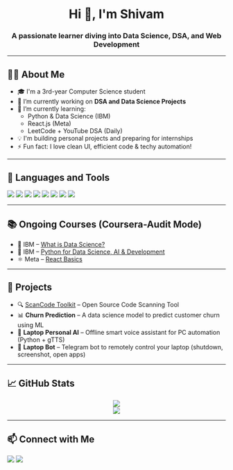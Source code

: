 <h1 align="center">Hi 👋, I'm Shivam </h1>
<h3 align="center">A passionate learner diving into Data Science, DSA, and Web Development</h3>

---

## 🧑‍💻 About Me

- 🎓 I'm a 3rd-year Computer Science student
- 🔭 I’m currently working on **DSA and Data Science Projects**
- 🌱 I’m currently learning:
  - Python & Data Science (IBM)
  - React.js (Meta)
  - LeetCode + YouTube DSA (Daily)
- 💡 I'm building personal projects and preparing for internships
- ⚡ Fun fact: I love clean UI, efficient code & techy automation!

---

## 🚀 Languages and Tools

<p align="left">
  <img src="https://img.shields.io/badge/C++-00599C?style=for-the-badge&logo=c%2B%2B&logoColor=white"/>
  <img src="https://img.shields.io/badge/Python-3670A0?style=for-the-badge&logo=python&logoColor=white"/>
  <img src="https://img.shields.io/badge/JavaScript-F7DF1E?style=for-the-badge&logo=javascript&logoColor=black"/>
  <img src="https://img.shields.io/badge/React-20232a?style=for-the-badge&logo=react&logoColor=61dafb"/>
  <img src="https://img.shields.io/badge/HTML-E34F26?style=for-the-badge&logo=html5&logoColor=white"/>
  <img src="https://img.shields.io/badge/CSS-1572B6?style=for-the-badge&logo=css3&logoColor=white"/>
  <img src="https://img.shields.io/badge/GitHub-181717?style=for-the-badge&logo=github&logoColor=white"/>
  <img src="https://img.shields.io/badge/VSCode-0078d7?style=for-the-badge&logo=visual%20studio%20code&logoColor=white"/>
</p>

---

## 📚 Ongoing Courses (Coursera-Audit Mode)

- 📘 IBM – [What is Data Science?](https://www.coursera.org/learn/what-is-datascience) 
- 🧠 IBM – [Python for Data Science, AI & Development](https://www.coursera.org/learn/python-for-applied-data-science-ai) 
- ⚛️ Meta – [React Basics](https://www.coursera.org/learn/meta-react-basics) 

---

## 🔨 Projects

- 🔍 [ScanCode Toolkit](https://github.com/yourusername/scancode-toolkit) – Open Source Code Scanning Tool
- 📊 **Churn Prediction** – A data science model to predict customer churn using ML 
- 🤖 **Laptop Personal AI** – Offline smart voice assistant for PC automation (Python + gTTS)
- 💬 **Laptop Bot** – Telegram bot to remotely control your laptop (shutdown, screenshot, open apps)


---

## 📈 GitHub Stats

<p align="center">
  <img src="https://github-readme-stats.vercel.app/api?username=yourusername&show_icons=true&theme=tokyonight" />
  <br>
  <img src="https://github-readme-streak-stats.herokuapp.com/?user=yourusername&theme=tokyonight" />
</p>

---

## 📫 Connect with Me

<p align="left">
  <a href="mailto:yourmail@gmail.com"><img src="https://img.shields.io/badge/Gmail-D14836?style=for-the-badge&logo=gmail&logoColor=white"/></a>
  <a href="https://www.linkedin.com/in/yourlinkedin"><img src="https://img.shields.io/badge/LinkedIn-blue?style=for-the-badge&logo=linkedin&logoColor=white"/></a>
</p>
